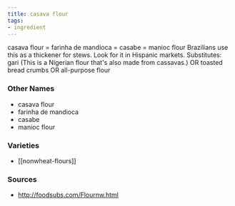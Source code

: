 ```yaml
---
title: casava flour
tags:
- ingredient
---
```

casava flour = farinha de mandioca = casabe = manioc flour Brazilians use this as a thickener for stews. Look for it in Hispanic markets. Substitutes: gari (This is a Nigerian flour that's also made from cassavas.) OR toasted bread crumbs OR all-purpose flour

### Other Names

* casava flour
* farinha de mandioca
* casabe
* manioc flour

### Varieties

* [[nonwheat-flours]]

### Sources
* http://foodsubs.com/Flournw.html
